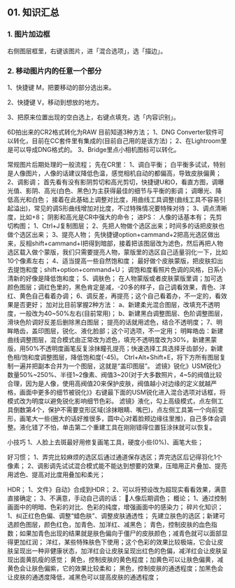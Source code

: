 ## 01. 知识汇总

### 1. 图片加边框

右侧图层框里，右键该图片，进「混合选项」，选「描边」。

### 2. 移动图片内的任意一个部分

1、快捷键 M，把要移动的部分选出来。

2、快捷键 V，移动到想放的地方。

3、把原来位置出现的空白选上，右键点填充，选「内容识别」。


6D拍出来的CR2格式转化为RAW
目前知道3种方法；
1、DNG Converter软件可以转化，目前在CC套件里有集成的(目前自己用的是该方法)；
2、在Lightroom里是可以导成DNG格式的。
3、Bridge里点小相机图标可以转化。

常规图片后期处理的一般流程；
先在CR里：
1、调白平衡；
白平衡多试试，特别是人像图片，人像的话建议降低色温，感觉相机自动的都偏高，导致皮肤偏黄；2、调影调；
首先看有没有影阴剪切和高光剪切，快捷键U和O，看直方图，调曝光值、影阴、高光(白色、黑色)为主获得最佳的细节与平衡的影调；
调曝光、降低高光和白色；
接着在此基础上调整对比度，用曲线工具调整(曲线工具不容易引起溢出)，常见的调S形曲线增加对比度，不过特殊情况要特殊对待；
3、调点清晰度，比如+8；
阴影和高光是CR中强大的命令；
进PS：
人像的话基本有；
先剪切构图；
1、Ctrl+J复制图层；
2、先把人物做个选区出来；时间多的话把皮肤也做个选区出来；
3、提亮人物；
先快捷键option+cammand+2把高光选区做出来，反相shift+cammand+I把得到暗部，接着把该图层改为滤色，然后再把人物选区载入做个蒙版，我们只需要提亮人物，蒙版里的选区自己适量羽化一下，比如10个像素左右；
4、适当提高一些自然饱和度；
最好做个皮肤蒙版，把皮肤扣出去提饱和度；shift+option+command+U；
调饱和度看照片色调的风格，日系小清新的好像是降低饱和度；
5、调肤色；
在人物蒙版或者皮肤蒙版里调；加可选颜色图层；调红色里的，黑色肯定是减，-20多的样子，自己调看效果，青色、洋红、黄色自己看着办调；
6、调反差，再提亮；这个自己看着办，不一定的，看效果是否更好；
加对比目前掌握2种方法：
a、新建柔光混合图层，改填充不透明度，一般改为40~50%左右(目前常用)；
b、新建黑白调整图层、色阶调整图层，滑块色阶调好反差后删除黑白图层；
提亮的话就用滤色，结合不透明度；
7、明眸皓齿，盖印图层，锐化、液化脸部；这个可选项，不一定用；
明眸皓齿：新建曲线调整图层，混合模式由正常改为滤色，填充不透明度改为30%，新建黑蒙版，用50%不透明度画笔反复涂抹瞳孔提亮；快速选择工具选择牙齿部分，新建色相/饱和度调整图层，降低饱和度(-45)。
Ctrl+Alt+Shift+E，将下方所有图层复制一遍并把副本合并为一个图层，这就是“盖印图层”。
滤镜》锐化》USM锐化》数量50%~250%、半径1~2像素、阀值3~20(对于大多数照片，4~5的阀值比较合理，因为是人像，使用高阀值20来保护皮肤，阀值越小对边缘的定义就越严格，画面中更多的细节被锐化)》右键最下面的USM锐化进入混合选项对话框，将模式改为明度以避免锐化影响细节色彩。
滤镜》液化，勾上高级模式，点左侧工具倒数第4个，保护不需要变形区域(涂抹眼睛、嘴巴)，点左侧工具第一个向前变形，画笔大一些(圈大的话好推很多，圆中心对着脸颊边缘往里推)，自己多体会调整。液化错了不怕，单击第二个重建工具在刚刚错得位置狂涂抹就可以恢复。


小技巧
1、人脸上去斑最好用修复画笔工具，硬度小些(0%)、画笔大些；

好习惯；
1、弄完比较麻烦的选区后通过通道保存选区；弄完选区后记得羽化1个像素；
2、调影调先试试混合模式能不能达到想要的效果，压暗用正片叠加、提亮用滤色、提高对比度用叠加和柔光；

HDR；
1、文件》自动》合成到HDR；
2、可以将预设改为超现实看看效果，满意直接确定；
3、不满意，手动自己调的话：
人像后期调色；
概论；
1、通过控制画面中的明暗、色彩的对比、色彩的纯度，增强画面中的感染力；
碎片化知识；
1、纠正红色色偏、调整“蜡色肤”、调整皮肤通透性；
先建立肤色的选区；新建可选颜色图层，颜色红色，加青色、加洋红、减黑色；
青色，控制皮肤的血色指数；如果加青色出现的结果就是肤色偏向于僵尸的皮肤颜色；减青色就可以面部显得更加红润；
洋红，某些特殊肤色下使用；这个色彩的效果比较极端，它会让皮肤呈现出一种非健康状态，加洋红会让皮肤呈现出红色的色偏，减洋红会让皮肤呈现出面黄肌瘦的感觉；
黄色，控制皮肤的黄色程度；加黄色可以让肤色偏黄，减黄色会让肤色偏紫，它的效果比较柔和；
黑色，控制皮肤的通透程度；加黑色会让皮肤的通透度降低，减黑色可以提高皮肤的通透程度；


